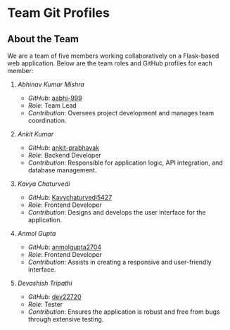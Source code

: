 # Team Git Profiles

## About the Team
We are a team of five members working collaboratively on a Flask-based web application. Below are the team roles and GitHub profiles for each member:

1. *Abhinav Kumar Mishra*
   - *GitHub*: [aabhi-999](https://github.com/aabhi-999)
   - *Role*: Team Lead
   - *Contribution*: Oversees project development and manages team coordination.

2. *Ankit Kumar*
   - *GitHub*: [ankit-prabhavak](https://github.com/ankit-prabhavak)
   - *Role*: Backend Developer
   - *Contribution*: Responsible for application logic, API integration, and database management.

3. *Kavya Chaturvedi*
   - *GitHub*: [Kavychaturvedi5427](https://github.com/Kavychaturvedi5427)
   - *Role*: Frontend Developer
   - *Contribution*: Designs and develops the user interface for the application.

4. *Anmol Gupta*
   - *GitHub*: [anmolgupta2704](https://github.com/anmolgupta2704)
   - *Role*: Frontend Developer
   - *Contribution*: Assists in creating a responsive and user-friendly interface.

5. *Devashish Tripathi*
   - *GitHub*: [dev22720](https://github.com/dev22720)
   - *Role*: Tester
   - *Contribution*: Ensures the application is robust and free from bugs through extensive testing.